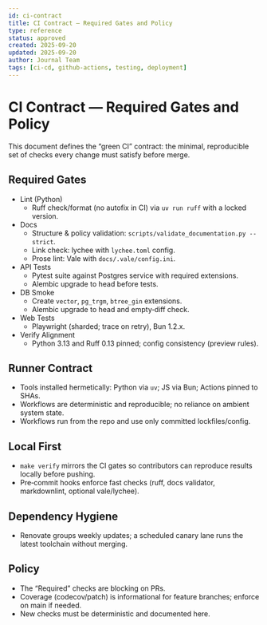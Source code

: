 ```yaml
---
id: ci-contract
title: CI Contract — Required Gates and Policy
type: reference
status: approved
created: 2025-09-20
updated: 2025-09-20
author: Journal Team
tags: [ci-cd, github-actions, testing, deployment]
---
```


# CI Contract — Required Gates and Policy

This document defines the “green CI” contract: the minimal, reproducible set of checks every change must satisfy before merge.

## Required Gates

- Lint (Python)
  - Ruff check/format (no autofix in CI) via `uv run ruff` with a locked version.
- Docs
  - Structure & policy validation: `scripts/validate_documentation.py --strict`.
  - Link check: lychee with `lychee.toml` config.
  - Prose lint: Vale with `docs/.vale/config.ini`.
- API Tests
  - Pytest suite against Postgres service with required extensions.
  - Alembic upgrade to head before tests.
- DB Smoke
  - Create `vector`, `pg_trgm`, `btree_gin` extensions.
  - Alembic upgrade to head and empty‑diff check.
- Web Tests
  - Playwright (sharded; trace on retry), Bun 1.2.x.
- Verify Alignment
  - Python 3.13 and Ruff 0.13 pinned; config consistency (preview rules).

## Runner Contract

- Tools installed hermetically: Python via `uv`; JS via Bun; Actions pinned to SHAs.
- Workflows are deterministic and reproducible; no reliance on ambient system state.
- Workflows run from the repo and use only committed lockfiles/config.

## Local First

- `make verify` mirrors the CI gates so contributors can reproduce results locally before pushing.
- Pre‑commit hooks enforce fast checks (ruff, docs validator, markdownlint, optional vale/lychee).

## Dependency Hygiene

- Renovate groups weekly updates; a scheduled canary lane runs the latest toolchain without merging.

## Policy

- The “Required” checks are blocking on PRs.
- Coverage (codecov/patch) is informational for feature branches; enforce on main if needed.
- New checks must be deterministic and documented here.
